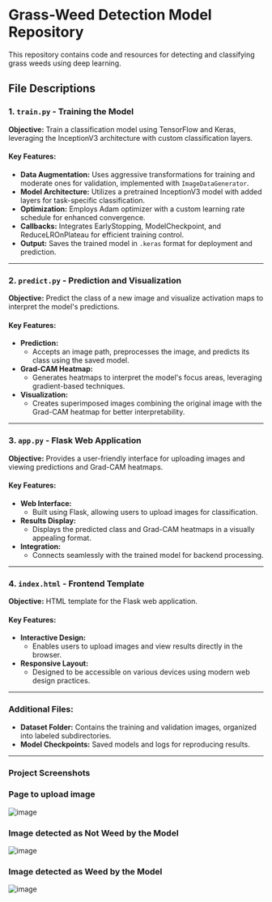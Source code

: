 # Grass-Weed Detection Model Repository

This repository contains code and resources for detecting and classifying grass weeds using deep learning.

## File Descriptions

### 1. `train.py` - **Training the Model**
**Objective:** Train a classification model using TensorFlow and Keras, leveraging the InceptionV3 architecture with custom classification layers.

#### Key Features:
- **Data Augmentation:** Uses aggressive transformations for training and moderate ones for validation, implemented with `ImageDataGenerator`.
- **Model Architecture:** Utilizes a pretrained InceptionV3 model with added layers for task-specific classification.
- **Optimization:** Employs Adam optimizer with a custom learning rate schedule for enhanced convergence.
- **Callbacks:** Integrates EarlyStopping, ModelCheckpoint, and ReduceLROnPlateau for efficient training control.
- **Output:** Saves the trained model in `.keras` format for deployment and prediction.

---

### 2. `predict.py` - **Prediction and Visualization**
**Objective:** Predict the class of a new image and visualize activation maps to interpret the model's predictions.

#### Key Features:
- **Prediction:** 
  - Accepts an image path, preprocesses the image, and predicts its class using the saved model.
- **Grad-CAM Heatmap:** 
  - Generates heatmaps to interpret the model's focus areas, leveraging gradient-based techniques.
- **Visualization:** 
  - Creates superimposed images combining the original image with the Grad-CAM heatmap for better interpretability.

---

### 3. `app.py` - **Flask Web Application**
**Objective:** Provides a user-friendly interface for uploading images and viewing predictions and Grad-CAM heatmaps.

#### Key Features:
- **Web Interface:** 
  - Built using Flask, allowing users to upload images for classification.
- **Results Display:** 
  - Displays the predicted class and Grad-CAM heatmaps in a visually appealing format.
- **Integration:** 
  - Connects seamlessly with the trained model for backend processing.

---

### 4. `index.html` - **Frontend Template**
**Objective:** HTML template for the Flask web application.

#### Key Features:
- **Interactive Design:** 
  - Enables users to upload images and view results directly in the browser.
- **Responsive Layout:** 
  - Designed to be accessible on various devices using modern web design practices.

---

### Additional Files:
- **Dataset Folder:** Contains the training and validation images, organized into labeled subdirectories.
- **Model Checkpoints:** Saved models and logs for reproducing results.

---


### Project Screenshots

### Page to upload image
![image](https://github.com/user-attachments/assets/88a55410-df47-41bb-b6e1-b66015c7dc80)

### Image detected as **Not Weed** by the Model
![image](https://github.com/user-attachments/assets/21c5f449-e89e-477d-b2e4-f24d0751003e)

### Image detected as **Weed** by the Model
![image](https://github.com/user-attachments/assets/70eb7583-13ce-4f78-94ed-c9aedb63fced)



